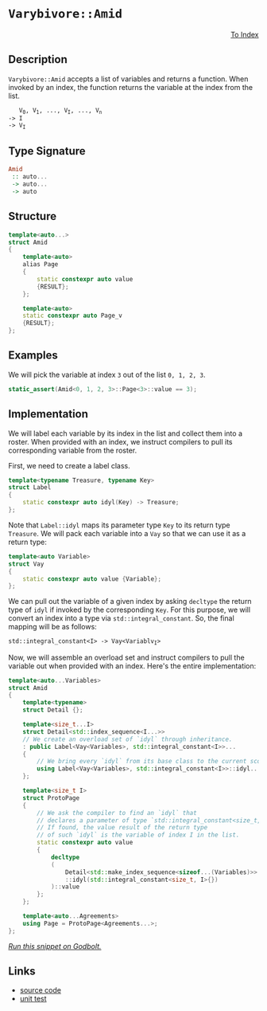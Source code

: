 <!-- Copyright 2024 Feng Mofan
SPDX-License-Identifier: Apache-2.0 -->

# `Varybivore::Amid`

<p style='text-align: right;'><a href="../../../facilities/metafunctions.md#varybivore-amid">To Index</a></p>

## Description

`Varybivore::Amid` accepts a list of variables and returns a function. When invoked by an index, the function returns the variable at the index from the list.

<pre><code>   V<sub>0</sub>, V<sub>1</sub>, ..., V<sub>I</sub>, ..., V<sub>n</sub>
-> I
-> V<sub>I</sub></code></pre>

## Type Signature

```Haskell
Amid
 :: auto...
 -> auto...
 -> auto
```

## Structure

```C++
template<auto...>
struct Amid
{
    template<auto>
    alias Page
    {
        static constexpr auto value
        {RESULT};
    };

    template<auto>
    static constexpr auto Page_v
    {RESULT};
};
```

## Examples

We will pick the variable at index `3` out of the list `0, 1, 2, 3`.

```C++
static_assert(Amid<0, 1, 2, 3>::Page<3>::value == 3);
```

## Implementation

We will label each variable by its index in the list and collect them into a roster.
When provided with an index, we instruct compilers to pull its corresponding variable from the roster.

First, we need to create a label class.

```C++
template<typename Treasure, typename Key>
struct Label
{ 
    static constexpr auto idyl(Key) -> Treasure;
};
```

Note that `Label::idyl` maps its parameter type `Key` to its return type `Treasure`. We will pack each variable into a `Vay` so that we can use it as a return type:

```C++
template<auto Variable>
struct Vay
{
    static constexpr auto value {Variable};
};
```

We can pull out the variable of a given index by asking `decltype` the return type of `idyl` if invoked by the corresponding `Key`.
For this purpose, we will convert an index into a type via `std::integral_constant`.
So, the final mapping will be as follows:

<pre><code>std::integral_constant&lt;I&gt; -> Vay&lt;Variablv<sub>I</sub>&gt;</code></pre>

Now, we will assemble an overload set and instruct compilers to pull the variable out when provided with an index. Here's the entire implementation:

```C++
template<auto...Variables>
struct Amid
{
    template<typename>
    struct Detail {};

    template<size_t...I>
    struct Detail<std::index_sequence<I...>>
    // We create an overload set of `idyl` through inheritance.
    : public Label<Vay<Variables>, std::integral_constant<I>>...
    {
        // We bring every `idyl` from its base class to the current scope.
        using Label<Vay<Variables>, std::integral_constant<I>>::idyl...;
    };

    template<size_t I>
    struct ProtoPage
    {
        // We ask the compiler to find an `idyl` that
        // declares a parameter of type `std::integral_constant<size_t, I>`.
        // If found, the value result of the return type
        // of such `idyl` is the variable of index I in the list.
        static constexpr auto value 
        {
            decltype
            (
                Detail<std::make_index_sequence<sizeof...(Variables)>>
                ::idyl(std::integral_constant<size_t, I>{})
            )::value
        };
    };

    template<auto...Agreements>
    using Page = ProtoPage<Agreements...>;
};
```

[*Run this snippet on Godbolt.*](https://godbolt.org/#z:OYLghAFBqd5QCxAYwPYBMCmBRdBLAF1QCcAaPECAMzwBtMA7AQwFtMQByARg9KtQYEAysib0QXACx8BBAKoBnTAAUAHpwAMvAFYTStJg1DIApACYAQuYukl9ZATwDKjdAGFUtAK4sGIABwArKSuADJ4DJgAcj4ARpjEIGb%2BpAAOqAqETgwe3r4BwemZjgLhkTEs8YnJtpj2JQxCBEzEBLk%2BflwatfXZTS0EZdFxCUkpCs2t7fldtpODEcOVo8kAlLaoXsTI7BzmAMwRyN5YANQm%2B25ejrSEAJ4X2CYaAIIHRyeY55fIE%2BhYVEezzerwImBYqQMYIubgId1SjFYXwAKsRMEwFFtMKRTnCEcw2KcANKYB77J6vCbELwOU6hJjxWjAkwAdgs51epy5pwmTEcyFOaAYE0wqlSxFOTGuqFOeHQd1oEBJd1WpwAtI9Tqj0Zi0RcrK9WQARfXM0HgyF8zAwqVEU4ANRaeAZ9CBlII1NpAFkBKgiAwHoa2cDuTzmvzBQIRWKJbaZQA3MReL6siyO4jO2Kulkm/YGt4502G80QqHWy5xgB01fTmfoCjdLypNIIpxeLDlzODnO5YNLVpheMRbEboebtKNmGadHOwcLebNL1Dfct0MumQAXpgAPoEauVgCSo%2B549bk%2BnTPXBHQIBAESwqm3SgAjsmGDsYQf90DySHuQB6f9TgAdS%2BZA0StSUGFOVB4wSWhUCYdAeSnGCqHOAA2DQ5QVEwsNxBBiE2YAEFlBgEASQhDB2Ss/y5EBTlSLwszwAV6UZGEfQYP0BDJNxaxdTAG3JHE/lvCIwWAYgxG3IVeUEGFNx3AgcSPX9yW/HsuVTOjQ1OQCQK%2BWIMyMU5MDg4g7kw7D5SZfCqCIlhZQIBRTliDEwIMBRXLtAgKMFLY0UEHk0ARWitL0rxMlM9i6k431/T4gSsyEx5ROvcTBEwKSZLk5oFPXPAt13VSf2wcTbO/BcIuNIsQSXXsLTLRSiuU041IpBquVPU5lCIohlCYYBrRq7sur0gzQMlBQAGsCLA1AIToBJcRlGgGGQwxrJwuyNAIvldNDAysGOFohMlRiWiRMEJVQdCh2ssS7yynLaFkqN8oIFripU9qgSw8LxqOoCD3Q/gvA2nE/K%2BRNvC%2BNFMVoVs7vm040QILZoKHQ6AKAlHMWQUi8Js3D8LwHz/MTDNBLQsiH3asjUduCZAb0k9w1YyNhTBGNJWlU5YeTDkge5HSIrZrkTqR%2BERpFtmIBxiXuXPJg6EUjKQBYJgZp3e9RSfTBX0YD9Cq3O79wgZL61WMrFaV04KoVCAnok7LpLevLDC%2B03lNK385yNG3xYl1Zb0F2Wldq6rxqj/NdJXZqK2lfcXikzBwUYFzjy5KKImAXqhpTfYjV6/rUEG4aYVTtEM8EBQqqeaPY8Xf8ACp247zv/2BNv2%2BRbAhGRDvu9eXvO67xd3nfT5vjcIUdlSLPf2LJsOeQbcMSUVoIHbTtLm6U4uBxMwcX2R5bwr8s3DP8kw6TIvcxL/Ybejjh1loThAl4PwOC0UhUE4G4aw1geSbG2CmMw%2BweCkAIJoN%2B6wZogECJISsGhJBcBZPsDQgQNBmAwhhZIKQP4cEkLwFgEgNDdB/n/ABHBeAKBAN0WBv836kDgLAGAiAQCbAIExFSFAIBoCWvQYgUQkScFUP4DCaoMKSFOMAZAAopCVjMLwTA%2BAiAZhvEffgggRBiHYFIGQghFAqHUCw0gugj4AHdpKpE4Dwd%2Bn9v5wP/pwAA8tcPhtNJHSNkfIxRh8UFmFOBADwwiVoHC4KsXgzCtDrAgEgIRqRlpkAEck1JIBgBSBPjQJGCQGEQFiK42IEQWh3AcbwUpzBLLuNiNoTADhKmkCEWwQQ7iGC0AqRYrAsQvDADcGIWgDDuC8CwFrIw4gel4DRA4PAcERl/1FI064uxoGu2IX/W4xlykeCwK4j0eByGjNIBZWIGRMCTgmcAW4Rg4HrCoAYYACh7R4EwNY9x%2BJmm6OEKIcQRifmmLUK4qx%2BhDDGGAZYfQeBYgMMgOsVAi9sgjLVH8C4RpTCWGsGYGhFktFCXgOsOwjSGguA2tMToIQNpDAqFUPQRQsgCApfSjIjKGA0pGIkI%2BxK5kCH6FMTwHQ9A8oaPyhY5ROXCvmMy7l8wOXLC5USsBOwJBOI4F/Ug1DeC0NOL4mRciFFKOCaE3AhASDnEgdE2J9z1gUSQqMCACCQCSH2JWAAnPsFkkg0FmEkFhbBGE3X6E4KQ0g5CoGVgwlwDC/g3X%2BGjcgrggQPUYU1a42h9DGEwPuWwzhiTuFeOuOQSgGSRFiLYJwFoLB4wsjVEwQUBhTJcDdZWLgqC1EaJIHKPQPz9H/OkICpQwKLG6BPrYpg9jRlqo1VqtxHBPG8OuLTKtNa60NvBYfFtba9phMWikkRFr9hmBidmlhCSkl7tScWwRl6REgBXbW06Rhm2zDyTdQpxSLHVPKc079tT6kkuaa0zOHSumuN6f0wZtBhnNPGeCqZf98CzMcAs1xyzkCrOaRs1x2zpKWT2bsP%2BhzjnQLORcq58G845seUNF5byPlfJOb2v5hiB2yCBeYv%2Bo6wV3MxVYKF2y4WOv/kiqMnBUXXnRXx7FuKEj4qE0SuoJLshkvcIKmYVL0DyrpUfBlDQZVpFZQ0bToxuVKd5Y0aV6nKUir6HKxYtLTNzAGAZ3krQTOKo2FsFV0Tg3qpcRYnVD611Pvzs21tqCTWdolFEk9cT4GkDtVgRIwniGhvDS2tBLJk0skwZIX1sij6zozbYLN8WEl5qQDwvh17S0JHLbsKt/iWAKHjAKeM4WywTA7WarRPbZB9tY8Y%2BQQ7OM6BAPsUg47J2OL8zO9NHjC3I3Qk1uRLW2sC061aCYoTwn7siZA5%2B1qz1sIvREtJJbb2jDa6kVI24Otuu3F1ggG9iAsFkXwOg77KCfr/n%2B7p0D/t1IaU0k5wH2mdO6YhzAfSBlDJGdAuDkzCNjJmcp1DFj0OYZOdhixuHdkYBRzAjMJHeBkaUBRyZVGTs0eea895nzGDfIGyxiQbGTGjZBRNnjEKsUCZhQpkTDQRn/jEtJywOLtV4rlAS%2BFPRlPOAgK4AzYQHOSt00Z7IBm9PZA88K8zoqrN5BswbuzAw9eypc9ZqV5u1cKtVV58BDviHzcC5wSUb3mutfa1tsEO2ICms0Yeq1p74m2vRMlygar0tJBbfsfYgQcHoMofHlkMa01u7oaVphNrSCIMkIEd1gR/B4LdZIN1mDPVcEm8Q/YAWaGcGO2HvzqiM8N6z%2BV9YFlMjOEkEAA%3D%3D)

## Links

- [source code](../../../../conceptrodon/descend/varybivore/amid.hpp)
- [unit test](../../../../tests/unit/metafunctions/varybivore/amid.test.hpp)
